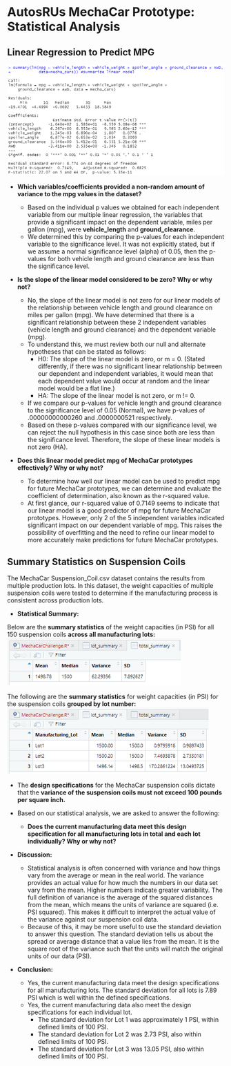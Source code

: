# AutosRUs MechaCar Prototype: Statistical Analysis

## Linear Regression to Predict MPG

![multi-linear_reg_summary.png](multi-linear_reg_summary.png)

- **Which variables/coefficients provided a non-random amount of variance to the mpg values in the dataset?**
  - Based on the individual p values we obtained for each independent variable from our multiple linear regression, the variables that provide a significant impact on the dependent variable, miles per gallon (mpg), were **vehicle_length** and **ground_clearance**. 
  - We determined this by comparing the p-values for each independent variable to the significance level. It was not explicitly stated, but if we assume a normal significance level (alpha) of 0.05, then the p-values for both vehicle length and ground clearance are less than the significance level. 

- **Is the slope of the linear model considered to be zero? Why or why not?**
  - No, the slope of the linear model is not zero for our linear models of the relationship between vehicle length and ground clearance on miles per gallon (mpg). We have determined that there is a significant relationship between these 2 independent variables (vehicle length and ground clearance) and the dependent variable (mpg).  
  - To understand this, we must review both our null and alternate hypotheses that can be stated as follows: 
    - H0: The slope of the linear model is zero, or m = 0. (Stated differently, if there was no significant linear relationship between our dependent and independent variables, it would mean that each dependent value would occur at random and the linear model would be a flat line.)
    - HA: The slope of the linear model is not zero, or m != 0. 
  - If we compare our p-values for vehicle length and ground clearance to the significance level of 0.05 (Normal), we have p-values of .00000000000260 and .0000000521 respectively. 
  - Based on these p-values compared with our significance level, we can reject the null hypothesis in this case since both are less than the significance level. Therefore, the slope of these linear models is not zero (HA). 
 
- **Does this linear model predict mpg of MechaCar prototypes effectively? Why or why not?**
  - To determine how well our linear model can be used to predict mpg for future MechaCar prototypes, we can determine and evaluate the coefficient of determination, also known as the r-squared value. 
  - At first glance, our r-squared value of 0.7149 seems to indicate that our linear model is a good predictor of mpg for future MechaCar prototypes. However, only 2 of the 5 independent variables indicated significant impact on our dependent variable of mpg. This raises the possibility of overfitting and the need to refine our linear model to more accurately make predictions for future MechaCar prototypes.  

## Summary Statistics on Suspension Coils

The MechaCar Suspension_Coil.csv dataset contains the results from multiple production lots. In this dataset, the weight capacities of multiple suspension coils were tested to determine if the manufacturing process is consistent across production lots. 

- **Statistical Summary:** 

Below are the **summary statistics** of the weight capacities (in PSI) for all 150 suspension coils **across all manufacturing lots:** 
![total_summ_susp_coils_psi.png](total_summ_susp_coils_psi.png)

The following are the **summary statistics** for weight capacities (in PSI) for the suspension coils **grouped by lot number:** 
![lot_summ_susp_coils_psi.png](lot_summ_susp_coils_psi.png)

- The **design specifications** for the MechaCar suspension coils dictate that the **variance of the suspension coils must not exceed 100 pounds per square inch.**
- Based on our statistical analysis, we are asked to answer the following: 
  - **Does the current manufacturing data meet this design specification for all manufacturing lots in total and each lot individually? Why or why not?**

- **Discussion:**  
  - Statistical analysis is often concerned with variance and how things vary from the average or mean in the real world. The variance provides an actual value for how much the numbers in our data set vary from the mean. Higher numbers indicate greater variability. The full definition of variance is the average of the squared distances from the mean, which means the units of variance are squared (i.e. PSI squared). This makes it difficult to interpret the actual value of the variance against our suspension coil data.  
  - Because of this, it may be more useful to use the standard deviation to answer this question. The standard deviation tells us about the spread or average distance that a value lies from the mean. It is the square root of the variance such that the units will match the original units of our data (PSI).  

- **Conclusion:**
  - Yes, the current manufacturing data meet the design specifications for all manufacturing lots. The standard deviation for all lots is 7.89 PSI which is well within the defined specifications. 
  - Yes, the current manufacturing data also meet the design specifications for each individual lot. 
    - The standard deviation for Lot 1 was approximately 1 PSI, within defined limits of 100 PSI.
    - The standard deviation for Lot 2 was 2.73 PSI, also within defined limits of 100 PSI. 
    - The standard deviation for Lot 3 was 13.05 PSI, also within defined limits of 100 PSI.  
  
   
